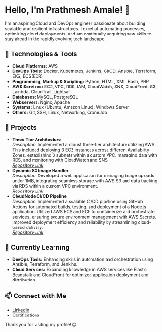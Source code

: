 # Hello, I'm Prathmesh Amale! 👋

I'm an aspiring Cloud and DevOps engineer passionate about building scalable and resilient infrastructures. I excel at automating processes, optimizing cloud deployments, and am continually acquiring new skills to stay ahead in the rapidly evolving tech landscape.

## 🔧 Technologies & Tools
- **Cloud Platforms:** AWS
- **DevOps Tools:** Docker, Kubernetes, Jenkins, CI/CD, Ansible, Terraform, EKS, ECS(ECR)
- **Programming, Markup & Scripting:** Python, HTML, XML, Bash, PHP
- **AWS Services:** EC2, VPC, RDS, IAM, CloudWatch, SNS, CloudFront, S3, Lambda, CloudTrail, Lightsail
- **Databases:** MySQL, PostgreSQL
- **Webservers:** Nginx, Apache
- **Systems:** Linux (Ubuntu, Amazon Linux), Windows Server
- **Others:** Git, SSH, Linux, Networking, CroneJob

## 🚀 Projects
- **Three Tier Architecture**  
  *Description:* Implemented a robust three-tier architecture utilizing AWS. This included deploying 3 EC2 instances across different Availability Zones, establishing 3 subnets within a custom VPC, managing data with RDS, and monitoring with CloudWatch and SNS.  
  *[Repository Link](https://github.com/prathmesh2102003/AWS-3TA.git)*
- **Dynamic S3 Image Handler**  
  *Description:* Developed a web application for managing image uploads under 1MB, integrating seamless storage with AWS S3 and data tracking via RDS within a custom VPC environment.  
  *[Repository Link](https://github.com/prathmesh2102003/Dynamic_S3_Image_Handler.git)*
- **CloudNode CI/CD Pipeline**  
  *Description:* Implemented a scalable CI/CD pipeline using GitHub Actions for automated builds, testing, and deployment of a Node.js application. Utilized AWS ECS and ECR to containerize and orchestrate services, ensuring secure environment management with AWS Secrets. Improved deployment efficiency and reliability by streamlining cloud-based delivery.  
  *[Repository Link](https://github.com/prathmesh2102003/CI-CD_Pipeline_using_GitHub_Action.git)*
  

## 🌱 Currently Learning
- **DevOps Tools:** Enhancing skills in automation and orchestration using Ansible, Terraform, and Jenkins.
- **Cloud Services:** Expanding knowledge in AWS services like Elastic Beanstalk and CloudFront for optimized application deployment and distribution.

## 📫 Connect with Me
- [LinkedIn](https://www.linkedin.com/in/prathmesh-amale-3ba238312/)
- [Certifications](https://drive.google.com/drive/folders/14mNtmLjlSg7qnljLXkJiUiluKZsxCvtU)

Thank you for visiting my profile! 😊


